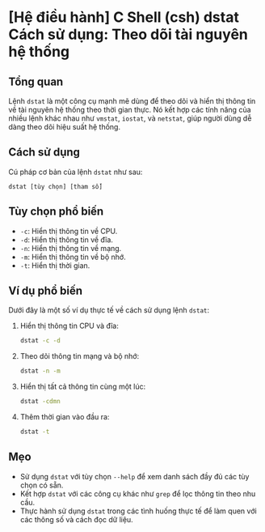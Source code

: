 # [Hệ điều hành] C Shell (csh) dstat Cách sử dụng: Theo dõi tài nguyên hệ thống

## Tổng quan
Lệnh `dstat` là một công cụ mạnh mẽ dùng để theo dõi và hiển thị thông tin về tài nguyên hệ thống theo thời gian thực. Nó kết hợp các tính năng của nhiều lệnh khác nhau như `vmstat`, `iostat`, và `netstat`, giúp người dùng dễ dàng theo dõi hiệu suất hệ thống.

## Cách sử dụng
Cú pháp cơ bản của lệnh `dstat` như sau:
```
dstat [tùy chọn] [tham số]
```

## Tùy chọn phổ biến
- `-c`: Hiển thị thông tin về CPU.
- `-d`: Hiển thị thông tin về đĩa.
- `-n`: Hiển thị thông tin về mạng.
- `-m`: Hiển thị thông tin về bộ nhớ.
- `-t`: Hiển thị thời gian.

## Ví dụ phổ biến
Dưới đây là một số ví dụ thực tế về cách sử dụng lệnh `dstat`:

1. Hiển thị thông tin CPU và đĩa:
   ```bash
   dstat -c -d
   ```

2. Theo dõi thông tin mạng và bộ nhớ:
   ```bash
   dstat -n -m
   ```

3. Hiển thị tất cả thông tin cùng một lúc:
   ```bash
   dstat -cdmn
   ```

4. Thêm thời gian vào đầu ra:
   ```bash
   dstat -t
   ```

## Mẹo
- Sử dụng `dstat` với tùy chọn `--help` để xem danh sách đầy đủ các tùy chọn có sẵn.
- Kết hợp `dstat` với các công cụ khác như `grep` để lọc thông tin theo nhu cầu.
- Thực hành sử dụng `dstat` trong các tình huống thực tế để làm quen với các thông số và cách đọc dữ liệu.